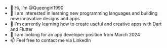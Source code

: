 - 👋 Hi, I’m @Queengirl1990
- 👀 I am interested in learning new programming languages and building new innovative designs and apps
- 🌱 I'm currently learning how to create useful and creative apps with Dart and Flutter
- 💞️ I am looking for an app developer position from March 2024
- 📫 Feel free to contact me via LinkedIn

<!---
Queengirl1990/Queengirl1990 is a ✨ special ✨ repository because its `README.md` (this file) appears on your GitHub profile.
You can click the Preview link to take a look at your changes.
--->
